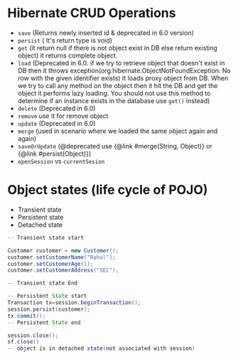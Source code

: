 # Hibernate CRUD Operations

- `save` (Returns newly inserted id & deprecated in 6.0 version) 
- `persist` ( It's return type is void)
- `get` (it return null if there is not object exist in DB else return existing object)
  it returns complete object. 
- `load` (Deprecated in 6.0. 
  if we try to retrieve object that doesn't exist in DB then it throws exception(org.hibernate.ObjectNotFoundException:  No row with the given identifier exists)
  It loads proxy object from DB. When we try to call any method on the object then it hit the DB and get the object
  it performs lazy loading.
  You should not use this method to determine if an instance exists in the database use `get()` instead)
- `delete` (Deprecated in 6.0)
- `remove` use it for remove object
- `update` (Deprecated in 6.0)
- `merge` (used in scenario where we loaded the same object again and again)
- `saveOrUpdate` (@deprecated use {@link #merge(String, Object)} or {@link #persist(Object)})
- `openSession` vs `currentSesion`

# Object states (life cycle of POJO)
- Transient state
- Persistent state
- Detached state

```java
-- Transient state start

Customer customer = new Customer();
customer.setCustomerName("Rahul");
customer.setCustomerAge(1);
customer.setCustomerAddress("SEC");

-- Transient state End	

-- Persistent State start
Transaction tx=session.beginTransaction();
session.persist(customer);
tx.commit();
-- Persistent State end

session.close();
sf.close()
-- object is in detached state(not associated with session)				

```




